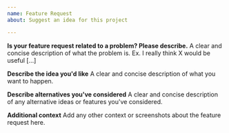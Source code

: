 ```yaml
---
name: Feature Request
about: Suggest an idea for this project

---
```


**Is your feature request related to a problem? Please describe.**
A clear and concise description of what the problem is. Ex. I really think X would be useful  [...] 

**Describe the idea you'd like**
A clear and concise description of what you want to happen.

**Describe alternatives you've considered**
A clear and concise description of any alternative ideas or features you've considered.

**Additional context**
Add any other context or screenshots about the feature request here.
